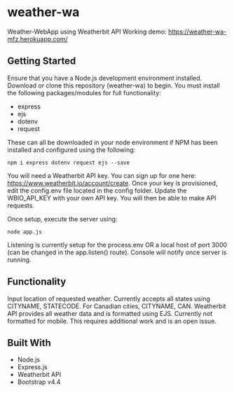 # weather-wa
Weather-WebApp using Weatherbit API
Working demo: https://weather-wa-mfz.herokuapp.com/

## Getting Started
Ensure that you have a Node.js development environment installed. Download or clone this repository (weather-wa) to begin. You must install the following packages/modules for full functionality:

* express
* ejs
* dotenv
* request

These can all be downloaded in your node environment if NPM has been installed and configured using the following:

```
npm i express dotenv request ejs --save
```

You will need a Weatherbit API key. You can sign up for one here: https://www.weatherbit.io/account/create. Once your key is provisioned, edit the config.env file located in the config folder. Update the WBIO_API_KEY with your own API key. You will then be able to make API requests.

Once setup, execute the server using:

```
node app.js
```

Listening is currently setup for the process.env OR a local host of port 3000 (can be changed in the app.listen() route). Console will notify once server is running. 

## Functionality
Input location of requested weather. Currently accepts all states using CITYNAME, STATECODE. For Canadian cities, CITYNAME, CAN. Weatherbit API provides all weather data and is formatted using EJS. Currently not formatted for mobile. This requires additional work and is an open issue.

## Built With
* Node.js 
* Express.js
* Weatherbit API
* Bootstrap v4.4
